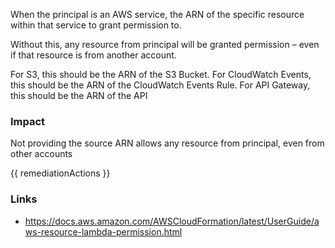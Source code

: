 
When the principal is an AWS service, the ARN of the specific resource within that service to grant permission to. 

Without this, any resource from principal will be granted permission – even if that resource is from another account. 

For S3, this should be the ARN of the S3 Bucket. For CloudWatch Events, this should be the ARN of the CloudWatch Events Rule. For API Gateway, this should be the ARN of the API

### Impact
Not providing the source ARN allows any resource from principal, even from other accounts

<!-- DO NOT CHANGE -->
{{ remediationActions }}

### Links
- https://docs.aws.amazon.com/AWSCloudFormation/latest/UserGuide/aws-resource-lambda-permission.html


